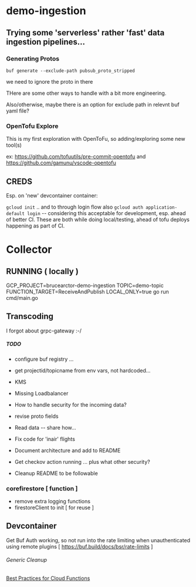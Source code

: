 # demo-ingestion

## Trying some 'serverless' rather 'fast' data ingestion pipelines...


### Generating Protos
`buf generate --exclude-path pubsub_proto_stripped`

we need to ignore the proto in there

THere are some other ways to handle with a bit more engineering.

Also/otherwise, maybe there is an option for exclude path in relevnt buf yaml file?


### OpenTofu Explore

This is my first exploration with OpenToFu, so adding/exploring some new tool(s)

ex: https://github.com/tofuutils/pre-commit-opentofu and https://github.com/gamunu/vscode-opentofu




## CREDS
Esp. on 'new' devcontainer container:

`gcloud init` .. and to through login flow
also `gcloud auth application-default login` -- considering this acceptable for development, esp. ahead of better CI.
These are both while doing local/testing, ahead of tofu deploys happening as part of CI.



# Collector


## RUNNING ( locally )
GCP_PROJECT=brucearctor-demo-ingestion TOPIC=demo-topic FUNCTION_TARGET=ReceiveAndPublish LOCAL_ONLY=true go run cmd/main.go

## Transcoding
I forgot about grpc-gateway :-/




##### TODO

* configure buf registry ...

* get projectid/topicname from env vars, not hardcoded...

* KMS

* Missing Loadbalancer

* How to handle security for the incoming data?

* revise proto fields

* Read data -- share how...

* Fix code for 'inair' flights

* Document architecture and add to README

* Get checkov action running ... plus what other security?

* Cleanup README to be followable


### corefirestore [ function ]

* remove extra logging functions
* firestoreClient to init [ for reuse ]



## Devcontainer

Get Buf Auth working, so not run into the rate limiting when unauthenticated using remote plugins [ https://buf.build/docs/bsr/rate-limits ]






###### Generic Cleanup

[Best Practices for Cloud Functions](https://cloud.google.com/functions/docs/bestpractices/tips)
